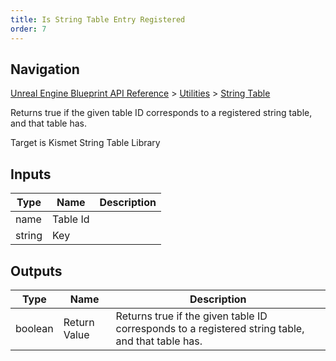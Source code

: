 ```yaml
---
title: Is String Table Entry Registered
order: 7
---
```

## Navigation

[Unreal Engine Blueprint API Reference](https://dev.epicgames.com/documentation/en-us/unreal-engine/BlueprintAPI) > [Utilities](https://dev.epicgames.com/documentation/en-us/unreal-engine/BlueprintAPI/Utilities) > [String Table](https://dev.epicgames.com/documentation/en-us/unreal-engine/BlueprintAPI/Utilities/StringTable)

Returns true if the given table ID corresponds to a registered string table, and that table has.

Target is Kismet String Table Library

## Inputs

| Type | Name | Description |
| --- | --- | --- |
| name | Table Id |  |
| string | Key |  |

## Outputs

| Type | Name | Description |
| --- | --- | --- |
| boolean | Return Value | Returns true if the given table ID corresponds to a registered string table, and that table has. |
